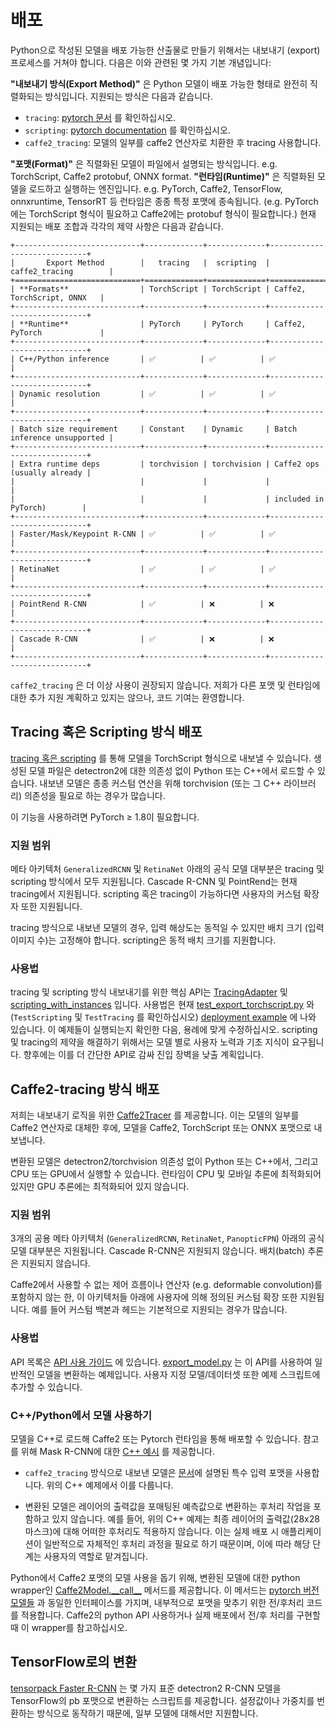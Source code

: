 # 배포

Python으로 작성된 모델을 배포 가능한 산출물로 만들기 위해서는 내보내기 (export) 프로세스를 거쳐야 합니다.
다음은 이와 관련된 몇 가지 기본 개념입니다:

__"내보내기 방식(Export Method)"__ 은 Python 모델이 배포 가능한 형태로 완전히 직렬화되는 방식입니다. 지원되는 방식은 다음과 같습니다.

* `tracing`: [pytorch 문서](https://pytorch.org/tutorials/beginner/Intro_to_TorchScript_tutorial.html) 를 확인하십시오.
* `scripting`: [pytorch documentation](https://pytorch.org/tutorials/beginner/Intro_to_TorchScript_tutorial.html) 를 확인하십시오.
* `caffe2_tracing`: 모델의 일부를 caffe2 연산자로 치환한 후 tracing 사용합니다.

__"포맷(Format)"__ 은 직렬화된 모델이 파일에서 설명되는 방식입니다. e.g.
TorchScript, Caffe2 protobuf, ONNX format.
__"런타임(Runtime)"__ 은 직렬화된 모델을 로드하고 실행하는 엔진입니다.
e.g. PyTorch, Caffe2, TensorFlow, onnxruntime, TensorRT 등
런타임은 종종 특정 포맷에 종속됩니다. (e.g. PyTorch에는 TorchScript 형식이 필요하고 Caffe2에는 protobuf 형식이 필요합니다.)
현재 지원되는 배포 조합과 각각의 제약 사항은 다음과 같습니다.


```eval_rst
+----------------------------+-------------+-------------+-----------------------------+
|       Export Method        |   tracing   |  scripting  |       caffe2_tracing        |
+============================+=============+=============+=============================+
| **Formats**                | TorchScript | TorchScript | Caffe2, TorchScript, ONNX   |
+----------------------------+-------------+-------------+-----------------------------+
| **Runtime**                | PyTorch     | PyTorch     | Caffe2, PyTorch             |
+----------------------------+-------------+-------------+-----------------------------+
| C++/Python inference       | ✅          | ✅          | ✅                          |
+----------------------------+-------------+-------------+-----------------------------+
| Dynamic resolution         | ✅          | ✅          | ✅                          |
+----------------------------+-------------+-------------+-----------------------------+
| Batch size requirement     | Constant    | Dynamic     | Batch inference unsupported |
+----------------------------+-------------+-------------+-----------------------------+
| Extra runtime deps         | torchvision | torchvision | Caffe2 ops (usually already |
|                            |             |             |                             |
|                            |             |             | included in PyTorch)        |
+----------------------------+-------------+-------------+-----------------------------+
| Faster/Mask/Keypoint R-CNN | ✅          | ✅          | ✅                          |
+----------------------------+-------------+-------------+-----------------------------+
| RetinaNet                  | ✅          | ✅          | ✅                          |
+----------------------------+-------------+-------------+-----------------------------+
| PointRend R-CNN            | ✅          | ❌          | ❌                          |
+----------------------------+-------------+-------------+-----------------------------+
| Cascade R-CNN              | ✅          | ❌          | ❌                          |
+----------------------------+-------------+-------------+-----------------------------+

```

`caffe2_tracing` 은 더 이상 사용이 권장되지 않습니다.
저희가 다른 포맷 및 런타임에 대한 추가 지원 계획하고 있지는 않으나, 코드 기여는 환영합니다.

## Tracing 혹은 Scripting 방식 배포

[tracing 혹은 scripting](https://pytorch.org/tutorials/beginner/Intro_to_TorchScript_tutorial.html) 를 통해 모델을 TorchScript 형식으로 내보낼 수 있습니다.
생성된 모델 파일은 detectron2에 대한 의존성 없이 Python 또는 C++에서 로드할 수 있습니다.
내보낸 모델은 종종 커스텀 연산을 위해 torchvision (또는 그 C++ 라이브러리) 의존성을 필요로 하는 경우가 많습니다.

이 기능을 사용하려면 PyTorch ≥ 1.8이 필요합니다.

### 지원 범위
메타 아키텍처 `GeneralizedRCNN` 및 `RetinaNet` 아래의 공식 모델 대부분은
tracing 및 scripting 방식에서 모두 지원됩니다.
Cascade R-CNN 및 PointRend는 현재 tracing에서 지원됩니다.
scripting 혹은 tracing이 가능하다면 사용자의 커스텀 확장자 또한 지원됩니다.

tracing 방식으로 내보낸 모델의 경우, 입력 해상도는 동적일 수 있지만 배치 크기
(입력 이미지 수)는 고정해야 합니다.
scripting은 동적 배치 크기를 지원합니다.

### 사용법

tracing 및 scripting 방식 내보내기를 위한 핵심 API는 [TracingAdapter](../modules/export.html#detectron2.export.TracingAdapter)
및 [scripting_with_instances](../modules/export.html#detectron2.export.scripting_with_instances) 입니다.
사용법은 현재 [test_export_torchscript.py](../../tests/test_export_torchscript.py) 와
(`TestScripting` 및 `TestTracing` 를 확인하십시오)
[deployment example](../../tools/deploy) 에 나와 있습니다.
이 예제들이 실행되는지 확인한 다음, 용례에 맞게 수정하십시오.
scripting 및 tracing의 제약을 해결하기 위해서는 모델 별로 사용자 노력과 기초 지식이 요구됩니다.
향후에는 이를 더 간단한 API로 감싸 진입 장벽을 낮출 계획입니다.

## Caffe2-tracing 방식 배포
저희는 내보내기 로직을 위한 [Caffe2Tracer](../modules/export.html#detectron2.export.Caffe2Tracer) 를 제공합니다.
이는 모델의 일부를 Caffe2 연산자로 대체한 후에,
모델을 Caffe2, TorchScript 또는 ONNX 포맷으로 내보냅니다.

변환된 모델은 detectron2/torchvision 의존성 없이 Python 또는 C++에서, 그리고 CPU 또는 GPU에서 실행할 수 있습니다.
런타임이 CPU 및 모바일 추론에 최적화되어 있지만 GPU 추론에는 최적화되어 있지 않습니다.

### 지원 범위

3개의 공용 메타 아키텍처 (`GeneralizedRCNN`, `RetinaNet`, `PanopticFPN`) 아래의 공식 모델 대부분은
지원됩니다. Cascade R-CNN은 지원되지 않습니다. 배치(batch) 추론은 지원되지 않습니다.

Caffe2에서 사용할 수 없는 제어 흐름이나 연산자 (e.g. deformable convolution)를 포함하지 않는 한, 이 아키텍처들 아래에 사용자에 의해 정의된 커스텀 확장 또한 지원됩니다.
예를 들어 커스텀 백본과 헤드는 기본적으로 지원되는 경우가 많습니다.

### 사용법

API 목록은 [API 사용 가이드](../modules/export) 에 있습니다.
[export_model.py](../../tools/deploy/) 는 이 API를 사용하여 일반적인 모델을 변환하는 예제입니다.
사용자 지정 모델/데이터셋 또한 예제 스크립트에 추가할 수 있습니다.

### C++/Python에서 모델 사용하기

모델을 C++로 로드해 Caffe2 또는 Pytorch 런타임을 통해 배포할 수 있습니다. 참고를 위해 Mask R-CNN에 대한 [C++ 예시](../../tools/deploy/) 를 제공합니다.

* `caffe2_tracing` 방식으로 내보낸 모델은
  [문서](../modules/export.html#detectron2.export.Caffe2Tracer)에 설명된 특수 입력 포맷을 사용합니다. 위의 C++ 예제에서 이를 다룹니다.

* 변환된 모델은 레이어의 출력값을 포매팅된 예측값으로
  변환하는 후처리 작업을 포함하고 있지 않습니다.
  예를 들어, 위의 C++ 예제는 최종 레이어의 출력값(28x28 마스크)에 대해 어떠한 후처리도 적용하지 않습니다.
  이는 실제 배포 시 애플리케이션이 일반적으로
  자체적인 후처리 과정을 필요로 하기 때문이며, 이에 따라 해당 단계는 사용자의 역할로 맡겨집니다.

Python에서 Caffe2 포맷의 모델 사용을 돕기 위해,
변환된 모델에 대한 python wrapper인
[Caffe2Model.\_\_call\_\_](../modules/export.html#detectron2.export.Caffe2Model.__call__) 메서드를 제공합니다.
이 메서드는 [pytorch 버전 모델들](./models.md) 과 동일한 인터페이스를 가지며,
내부적으로 포맷을 맞추기 위한 전/후처리 코드를 적용합니다.
Caffe2의 python API 사용하거나
실제 배포에서 전/후 처리를 구현할 때 이 wrapper를 참고하십시오.

## TensorFlow로의 변환
[tensorpack Faster R-CNN](https://github.com/tensorpack/tensorpack/tree/master/examples/FasterRCNN/convert_d2) 는
몇 가지 표준 detectron2 R-CNN 모델을 TensorFlow의 pb 포맷으로 변환하는 스크립트를 제공합니다.
설정값이나 가중치를 번환하는 방식으로 동작하기 때문에, 일부 모델에 대해서만 지원합니다.

